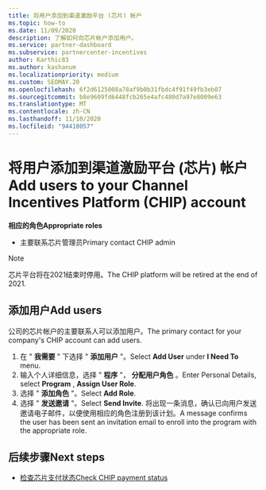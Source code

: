 ```yaml
---
title: 将用户添加到渠道激励平台 (芯片) 帐户
ms.topic: how-to
ms.date: 11/09/2020
description: 了解如何向芯片帐户添加用户。
ms.service: partner-dashboard
ms.subservice: partnercenter-incentives
author: Karthic83
ms.author: kashanum
ms.localizationpriority: medium
ms.custom: SEOMAY.20
ms.openlocfilehash: 6f2d6125008a78af9b0b31fbdc4f91f49fb3eb07
ms.sourcegitcommit: b8e9609fd6448fcb265e4afc480d7a97e8009e63
ms.translationtype: MT
ms.contentlocale: zh-CN
ms.lasthandoff: 11/10/2020
ms.locfileid: "94418057"
---
```

# <a name="add-users-to-your-channel-incentives-platform-chip-account"></a><span data-ttu-id="d3f8e-103">将用户添加到渠道激励平台 (芯片) 帐户</span><span class="sxs-lookup"><span data-stu-id="d3f8e-103">Add users to your Channel Incentives Platform (CHIP) account</span></span>

<span data-ttu-id="d3f8e-104">**相应的角色**</span><span class="sxs-lookup"><span data-stu-id="d3f8e-104">**Appropriate roles**</span></span>

- <span data-ttu-id="d3f8e-105">主要联系芯片管理员</span><span class="sxs-lookup"><span data-stu-id="d3f8e-105">Primary contact CHIP admin</span></span>
 
>[!NOTE]
><span data-ttu-id="d3f8e-106">芯片平台将在2021结束时停用。</span><span class="sxs-lookup"><span data-stu-id="d3f8e-106">The CHIP platform will be retired at the end of 2021.</span></span>

## <a name="add-users"></a><span data-ttu-id="d3f8e-107">添加用户</span><span class="sxs-lookup"><span data-stu-id="d3f8e-107">Add users</span></span>

<span data-ttu-id="d3f8e-108">公司的芯片帐户的主要联系人可以添加用户。</span><span class="sxs-lookup"><span data-stu-id="d3f8e-108">The primary contact for your company's CHIP account can add users.</span></span>

1. <span data-ttu-id="d3f8e-109">在 " **我需要** " 下选择 " **添加用户** "。</span><span class="sxs-lookup"><span data-stu-id="d3f8e-109">Select **Add User** under **I Need To** menu.</span></span>
2. <span data-ttu-id="d3f8e-110">输入个人详细信息，选择 " **程序** "， **分配用户角色** 。</span><span class="sxs-lookup"><span data-stu-id="d3f8e-110">Enter Personal Details, select **Program** , **Assign User Role**.</span></span>
3. <span data-ttu-id="d3f8e-111">选择 " **添加角色** "。</span><span class="sxs-lookup"><span data-stu-id="d3f8e-111">Select **Add Role**.</span></span>
4. <span data-ttu-id="d3f8e-112">选择 " **发送邀请** "。</span><span class="sxs-lookup"><span data-stu-id="d3f8e-112">Select **Send Invite**.</span></span>
<span data-ttu-id="d3f8e-113">将出现一条消息，确认已向用户发送邀请电子邮件，以便使用相应的角色注册到该计划。</span><span class="sxs-lookup"><span data-stu-id="d3f8e-113">A message confirms the user has been sent an invitation email to enroll into the program with the appropriate role.</span></span>

## <a name="next-steps"></a><span data-ttu-id="d3f8e-114">后续步骤</span><span class="sxs-lookup"><span data-stu-id="d3f8e-114">Next steps</span></span>

- [<span data-ttu-id="d3f8e-115">检查芯片支付状态</span><span class="sxs-lookup"><span data-stu-id="d3f8e-115">Check CHIP payment status</span></span>](chip-payment-status.md)